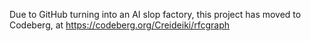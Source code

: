 Due to GitHub turning into an AI slop factory, this project has moved to Codeberg, at https://codeberg.org/Creideiki/rfcgraph

